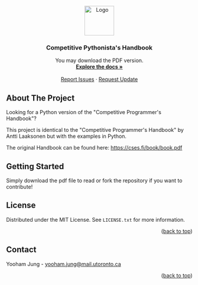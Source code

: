 <!-- PROJECT LOGO -->
<br />
<div align="center">
  <a href="https://github.com/yoohamj/Competitive-Pythonista-s-Handbook">
    <img src="images/logo.png" alt="Logo" width="80" height="80">
  </a>

<h3 align="center">Competitive Pythonista's Handbook</h3>

  <p align="center">
    You may download the PDF version.
    <br />
    <a href="https://github.com/yoohamj/Competitive-Pythonista-s-Handbook"><strong>Explore the docs »</strong></a>
    <br />
    <br />
    <a href="https://github.com/othneildrew/Best-README-Template/issues">Report Issues</a>
    ·
    <a href="https://github.com/othneildrew/Best-README-Template/issues">Request Update</a>
  </p>
</div>

<!-- ABOUT THE PROJECT -->
## About The Project

Looking for a Python version of the "Competitive Programmer's Handbook"?

This project is identical to the "Competitive Programmer's Handbook" by Antti Laaksonen but with the examples in Python. 

The original Handbook can be found here: https://cses.fi/book/book.pdf

<!-- GETTING STARTED -->
## Getting Started

Simply download the pdf file to read or fork the repository if you want to contribute!

<!-- LICENSE -->
## License

Distributed under the MIT License. See `LICENSE.txt` for more information.

<p align="right">(<a href="#readme-top">back to top</a>)</p>



<!-- CONTACT -->
## Contact

Yooham Jung - yooham.jung@mail.utoronto.ca

<p align="right">(<a href="#readme-top">back to top</a>)</p>